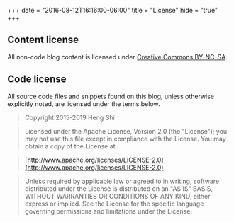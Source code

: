 +++
date = "2016-08-12T16:16:00-06:00"
title = "License"
hide = "true"
+++

## Content license

All non-code blog content is licensed under [Creative Commons BY-NC-SA](https://creativecommons.org/licenses/by-nc-sa/4.0/).

## Code license

All source code files and snippets found on this blog, unless otherwise explicitly noted, are licensed under the terms below.

>Copyright 2015-2019 Heng Shi

>Licensed under the Apache License, Version 2.0 (the "License");
>you may not use this file except in compliance with the License.
>You may obtain a copy of the License at

>[http://www.apache.org/licenses/LICENSE-2.0](http://www.apache.org/licenses/LICENSE-2.0)

>Unless required by applicable law or agreed to in writing, software
distributed under the License is distributed on an "AS IS" BASIS,
WITHOUT WARRANTIES OR CONDITIONS OF ANY KIND, either express or implied.
See the License for the specific language governing permissions and
limitations under the License.
